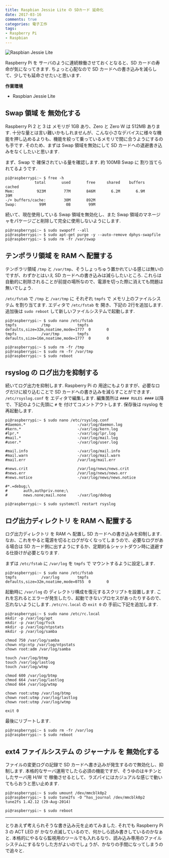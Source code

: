 ```yaml
---
title: Raspbian Jessie Lite の SDカード 延命化
date: 2017-03-16
comments: true
categories: 電子工作
tags:
- Raspberry Pi
- Raspbian
---
```


![](/images/raspi/raspbian-jessie-lite/raspbian-jessie-lite.png "Raspbian Jessie Lite")

Raspberry Pi を サーバのように連続稼働させておくとなると、SD カードの寿命が気になってきます. ちょっと心配なので SD カードへの書き込みを減らして、少しでも延命させたいと思います.

**作業環境**
- Raspbian Jessie Lite


## Swap 領域 を 無効化する
Raspberry Pi 2 と 3 は メモリが 1GB あり、Zero と Zero W は 512MB あります. 十分な量とは言い難いかもしれませんが、こんな小さなデバイスに様々な機能を押し込めるよりも、機能を絞って乗っているメモリで間に合うようにするのも手です.
そのため、まずは Swap 領域を無効にして SD カードへの退避書き込みをなくしたいと思います.

まず、Swap で 確保されている量を確認します. 約 100MB Swap に 割り当てられてるようです.
```shell-session
pi@raspberrypi:~ $ free -h
             total       used       free     shared    buffers     cached
Mem:          923M        77M       846M       6.2M       6.9M        39M
-/+ buffers/cache:        30M       892M
Swap:          99M         0B        99M
```

続いて、現在使用している Swap 領域を無効化し、また Swap 領域のマネージャをパケージごと削除して完全に使用しないようにします.
```shell-session
pi@raspberrypi:~ $ sudo swapoff --all
pi@raspberrypi:~ $ sudo apt-get purge -y --auto-remove dphys-swapfile
pi@raspberrypi:~ $ sudo rm -fr /var/swap
```


## テンポラリ領域 を RAM へ 配置する
テンポラリ領域 `/tmp` と `/var/tmp`、そうしょっちゅう置かれている感じは無いのですが、わずかとはいえ SD カードへの書き込みは減らしたいところ. これらは自動的に削除されることが前提の場所なので、電源を切った際に消えても問題は無いでしょう.

`/etc/fstab` で `/tmp` と `/var/tmp` に それぞれ `tmpfs` で メモリ上のファイルシステム を割り当てます. エディタで `/etc/fstab` を 開き、下記の 2行を追加します. 追加後は `sudo reboot` して新しいファイルシステムで起動します.
```shell-session
pi@raspberrypi:~ $ sudo nano /etc/fstab
tmpfs           /tmp            tmpfs   defaults,size=32m,noatime,mode=1777  0       0
tmpfs           /var/tmp        tmpfs   defaults,size=16m,noatime,mode=1777  0       0

pi@raspberrypi:~ $ sudo rm -fr /tmp
pi@raspberrypi:~ $ sudo rm -fr /var/tmp
pi@raspberrypi:~ $ sudo reboot
```


## rsyslog の ログ出力を抑制する
続いてログ出力を抑制します. Raspberry Pi の 用途にもよりますが、必要なログだけに絞り込むことで SD カードへの書き込みを減らすことができます.
`/etc/rsyslog.conf` を エディタで編集します. 編集箇所は `#### RULES ####` 以降で、下記のように先頭に `#` を 付けてコメントアウトします. 保存後は rsyslog を 再起動します.
```shell-session
pi@raspberrypi:~ $ sudo nano /etc/rsyslog.conf
#daemon.*                       -/var/log/daemon.log
#kern.*                         -/var/log/kern.log
#lpr.*                          -/var/log/lpr.log
#mail.*                         -/var/log/mail.log
#user.*                         -/var/log/user.log

#mail.info                      -/var/log/mail.info
#mail.warn                      -/var/log/mail.warn
#mail.err                       /var/log/mail.err

#news.crit                      /var/log/news/news.crit
#news.err                       /var/log/news/news.err
#news.notice                    -/var/log/news/news.notice

#*.=debug;\
#       auth,authpriv.none;\
#       news.none;mail.none     -/var/log/debug

pi@raspberrypi:~ $ sudo systemctl restart rsyslog
```


## ログ出力ディレクトリ を RAM へ 配置する
ログ出力ディレクトリ を RAM へ 配置し SD カードへの書き込みを抑制します. なお、これをやると電源を切るとログがなくなってしまうので、必要なログがある場合は SD カード側に出すようにするか、定期的＆シャットダウン時に退避する仕掛けが必要となります.

まずは `/etc/fstab` に `/var/log` を `tmpfs` で マウントするように設定します.
```shell-session
pi@raspberrypi:~ $ sudo nano /etc/fstab
tmpfs           /var/log        tmpfs   defaults,size=32m,noatime,mode=0755  0       0
```

起動時に `/var/log` の ディレクトリ構成を復元するスクリプトを設置します. これを忘れるとエラーが発生したり、起動できないプロセスがあったりするので、忘れないようにします.
`/etc/rc.local` の `exit 0` の 手前に下記を追加します.
```shell-session
pi@raspberrypi:~ $ sudo nano /etc/rc.local
mkdir -p /var/log/apt
mkdir -p /var/log/fsck
mkdir -p /var/log/ntpstats
mkdir -p /var/log/samba

chmod 750 /var/log/samba
chown ntp:ntp /var/log/ntpstats
chown root:adm /var/log/samba

touch /var/log/btmp
touch /var/log/lastlog
touch /var/log/wtmp

chmod 600 /var/log/btmp
chmod 664 /var/log/lastlog
chmod 664 /var/log/wtmp

chown root:utmp /var/log/btmp
chown root:utmp /var/log/lastlog
chown root:utmp /var/log/wtmp

exit 0
```

最後にリブートします.
```shell-session
pi@raspberrypi:~ $ sudo rm -fr /var/log
pi@raspberrypi:~ $ sudo reboot
```


## ext4 ファイルシステム の ジャーナル を 無効化する
ファイルの変更ログの記録で SD カードへ書き込みが発生するので無効化し、抑制します. 本格的なサーバ運用でしたら必須の機能ですが、そうゆのはキチンとしたサーバ用 H/W で 稼働させるとして、ラズパイにはカジュアルな感じで動いてもらおうと思い止めます.
```shell-session
pi@raspberrypi:~ $ sudo umount /dev/mmcblk0p2
pi@raspberrypi:~ $ sudo tune2fs -O ^has_journal /dev/mmcblk0p2
tune2fs 1.42.12 (29-Aug-2014)

pi@raspberrypi:~ $ sudo reboot
```



- - - -
とりあえず考えられそうな書き込み元を止めてみました. それでも Raspberry Pi 3 の ACT LED が かなり点滅しているので、何かしら読み書きしているのかなぁと.
本格的にやるなら監視用のツールでも入れるなり、読み込み専用のファイルシステムにするなりした方がよいのでしょうが、かなりの手間になってしまうので追々と.
